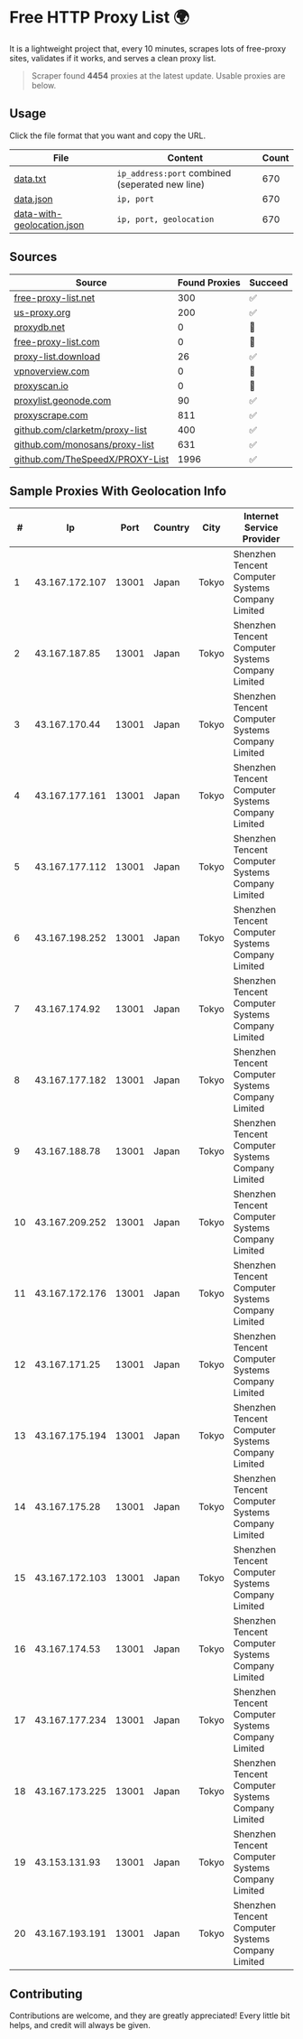 
# Free HTTP Proxy List 🌍

It is a lightweight project that, every 10 minutes, scrapes lots of free-proxy sites, validates if it works, and serves a clean proxy list.


> Scraper found **4454** proxies at the latest update. Usable proxies are below.

## Usage

Click the file format that you want and copy the URL.


|File|Content|Count|
|----|-------|-----|
|[data.txt](https://raw.githubusercontent.com/themiralay/Proxy-List-World/master/data.txt)|`ip_address:port` combined (seperated new line)|670|
|[data.json](https://raw.githubusercontent.com/themiralay/Proxy-List-World/master/data.json)|`ip, port`|670|
|[data-with-geolocation.json](https://raw.githubusercontent.com/themiralay/Proxy-List-World/master/data-with-geolocation.json)|`ip, port, geolocation`|670|

## Sources

|Source|Found Proxies|Succeed|
|------|-------------|-------|
|[free-proxy-list.net](https://free-proxy-list.net)|300|✅|
|[us-proxy.org](https://www.us-proxy.org)|200|✅|
|[proxydb.net](http://proxydb.net)|0|🚫|
|[free-proxy-list.com](https://free-proxy-list.com/?page=&port=&type%5B%5D=http&type%5B%5D=https&up_time=0&search=Search)|0|🚫|
|[proxy-list.download](https://www.proxy-list.download/HTTP)|26|✅|
|[vpnoverview.com](https://vpnoverview.com/privacy/anonymous-browsing/free-proxy-servers)|0|🚫|
|[proxyscan.io](https://www.proxyscan.io)|0|🚫|
|[proxylist.geonode.com](https://proxylist.geonode.com/api/proxy-list?limit=300&page=1&sort_by=lastChecked&sort_type=desc&protocols=http,https)|90|✅|
|[proxyscrape.com](https://api.proxyscrape.com/v2/?request=displayproxies&protocol=http&timeout=10000&country=all&ssl=all&anonymity=all)|811|✅|
|[github.com/clarketm/proxy-list](https://raw.githubusercontent.com/clarketm/proxy-list/master/proxy-list-raw.txt)|400|✅|
|[github.com/monosans/proxy-list](https://raw.githubusercontent.com/monosans/proxy-list/main/proxies/http.txt)|631|✅|
|[github.com/TheSpeedX/PROXY-List](https://raw.githubusercontent.com/TheSpeedX/PROXY-List/master/http.txt)|1996|✅|


## Sample Proxies With Geolocation Info

|#|Ip|Port|Country|City|Internet Service Provider|
|-|--|----|-------|----|-------------------------|
|1|43.167.172.107|13001|Japan|Tokyo|Shenzhen Tencent Computer Systems Company Limited|
|2|43.167.187.85|13001|Japan|Tokyo|Shenzhen Tencent Computer Systems Company Limited|
|3|43.167.170.44|13001|Japan|Tokyo|Shenzhen Tencent Computer Systems Company Limited|
|4|43.167.177.161|13001|Japan|Tokyo|Shenzhen Tencent Computer Systems Company Limited|
|5|43.167.177.112|13001|Japan|Tokyo|Shenzhen Tencent Computer Systems Company Limited|
|6|43.167.198.252|13001|Japan|Tokyo|Shenzhen Tencent Computer Systems Company Limited|
|7|43.167.174.92|13001|Japan|Tokyo|Shenzhen Tencent Computer Systems Company Limited|
|8|43.167.177.182|13001|Japan|Tokyo|Shenzhen Tencent Computer Systems Company Limited|
|9|43.167.188.78|13001|Japan|Tokyo|Shenzhen Tencent Computer Systems Company Limited|
|10|43.167.209.252|13001|Japan|Tokyo|Shenzhen Tencent Computer Systems Company Limited|
|11|43.167.172.176|13001|Japan|Tokyo|Shenzhen Tencent Computer Systems Company Limited|
|12|43.167.171.25|13001|Japan|Tokyo|Shenzhen Tencent Computer Systems Company Limited|
|13|43.167.175.194|13001|Japan|Tokyo|Shenzhen Tencent Computer Systems Company Limited|
|14|43.167.175.28|13001|Japan|Tokyo|Shenzhen Tencent Computer Systems Company Limited|
|15|43.167.172.103|13001|Japan|Tokyo|Shenzhen Tencent Computer Systems Company Limited|
|16|43.167.174.53|13001|Japan|Tokyo|Shenzhen Tencent Computer Systems Company Limited|
|17|43.167.177.234|13001|Japan|Tokyo|Shenzhen Tencent Computer Systems Company Limited|
|18|43.167.173.225|13001|Japan|Tokyo|Shenzhen Tencent Computer Systems Company Limited|
|19|43.153.131.93|13001|Japan|Tokyo|Shenzhen Tencent Computer Systems Company Limited|
|20|43.167.193.191|13001|Japan|Tokyo|Shenzhen Tencent Computer Systems Company Limited|



## Contributing

Contributions are welcome, and they are greatly appreciated! Every
little bit helps, and credit will always be given.

